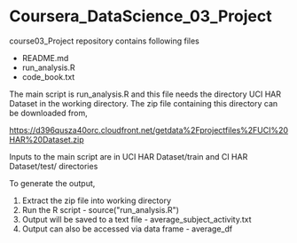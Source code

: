 # Coursera_DataScience_03_Project
course03_Project repository contains following files
* README.md
* run_analysis.R
* code_book.txt

The main script is run_analysis.R and this file needs the directory UCI HAR Dataset in the working directory. The zip file containing this directory can be downloaded from,

https://d396qusza40orc.cloudfront.net/getdata%2Fprojectfiles%2FUCI%20HAR%20Dataset.zip

Inputs to the main script are in UCI HAR Dataset/train and CI HAR Dataset/test/ directories

To generate the output,

1. Extract the zip file into working directory
2. Run the R script - source("run_analysis.R")
3. Output will be saved to a text file - average_subject_activity.txt
4. Output can also be accessed via data frame - average_df
